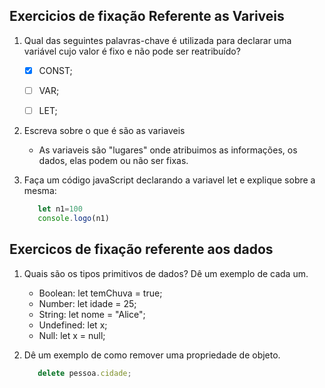 ## Exercicios de fixação Referente as Variveis 
1.  Qual das seguintes palavras-chave é utilizada para declarar uma variável cujo valor é fixo e não pode ser reatribuído?
     - [X] CONST;
     - [ ] VAR;
     - [ ] LET;


2. Escreva sobre o que é são as variaveis 
   - As variaveis são "lugares" onde atribuimos as informações, os dados, elas podem ou não ser fixas. 

3. Faça um código javaScript declarando a variavel let e explique sobre a mesma:
     ```javascript
        let n1=100
        console.logo(n1)
    ```
## Exercicos de fixação referente aos dados
1. Quais são os tipos primitivos de dados? Dê um exemplo de cada um.
   - Boolean: let temChuva = true;
   - Number: let idade = 25;
   - String: let nome = "Alice";
   - Undefined: let x;
   - Null: let x = null;

2. Dê um exemplo de como remover uma propriedade de objeto.
   ```javascript
      delete pessoa.cidade;
``````